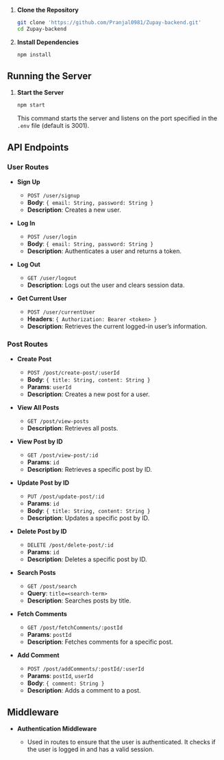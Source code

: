 
1. **Clone the Repository**

   ```bash
   git clone 'https://github.com/Pranjal0981/Zupay-backend.git'
   cd Zupay-backend
   ```

2. **Install Dependencies**

   ```bash
   npm install
   ```


## Running the Server

1. **Start the Server**

   ```bash
   npm start
   ```

   This command starts the server and listens on the port specified in the `.env` file (default is 3001).

## API Endpoints

### User Routes

- **Sign Up**
  
  - `POST /user/signup`
  - **Body**: `{ email: String, password: String }`
  - **Description**: Creates a new user.

- **Log In**
  
  - `POST /user/login`
  - **Body**: `{ email: String, password: String }`
  - **Description**: Authenticates a user and returns a token.

- **Log Out**
  
  - `GET /user/logout`
  - **Description**: Logs out the user and clears session data.

- **Get Current User**
  
  - `POST /user/currentUser`
  - **Headers**: `{ Authorization: Bearer <token> }`
  - **Description**: Retrieves the current logged-in user’s information.

### Post Routes

- **Create Post**
  
  - `POST /post/create-post/:userId`
  - **Body**: `{ title: String, content: String }`
  - **Params**: `userId`
  - **Description**: Creates a new post for a user.

- **View All Posts**
  
  - `GET /post/view-posts`
  - **Description**: Retrieves all posts.

- **View Post by ID**
  
  - `GET /post/view-post/:id`
  - **Params**: `id`
  - **Description**: Retrieves a specific post by ID.

- **Update Post by ID**
  
  - `PUT /post/update-post/:id`
  - **Params**: `id`
  - **Body**: `{ title: String, content: String }`
  - **Description**: Updates a specific post by ID.

- **Delete Post by ID**
  
  - `DELETE /post/delete-post/:id`
  - **Params**: `id`
  - **Description**: Deletes a specific post by ID.

- **Search Posts**
  
  - `GET /post/search`
  - **Query**: `title=<search-term>`
  - **Description**: Searches posts by title.

- **Fetch Comments**
  
  - `GET /post/fetchComments/:postId`
  - **Params**: `postId`
  - **Description**: Fetches comments for a specific post.

- **Add Comment**
  
  - `POST /post/addComments/:postId/:userId`
  - **Params**: `postId`, `userId`
  - **Body**: `{ comment: String }`
  - **Description**: Adds a comment to a post.

## Middleware

- **Authentication Middleware**

  - Used in routes to ensure that the user is authenticated. It checks if the user is logged in and has a valid session.

